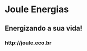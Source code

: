   <p align="center">
    <h1>
      Joule Energias
    </h1>
    <h2>
      Energizando a sua vida!
    </h2>
    <h3>
      http://joule.eco.br
    </h3>
   </p>
